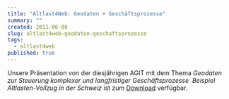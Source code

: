 ```yaml
---
title: "Altlast4Web: Geodaten + Geschäftsprozesse"
summary: ""
created: 2011-06-08
slug: altlast4web-geodaten-geschaftsprozesse
tags:
  - altlast4web
published: true
---
```


Unsere Präsentation von der diesjährigen AGIT mit dem Thema _Geodaten zur Steuerung komplexer und langfristiger Geschäftsprozesse  Beispiel Altlasten-Vollzug in der Schweiz_ ist zum [Download](https://www.geops.de/dl/geops_altlast4web_110706.pdf "AGIT Presentation PDF") verfügbar.
